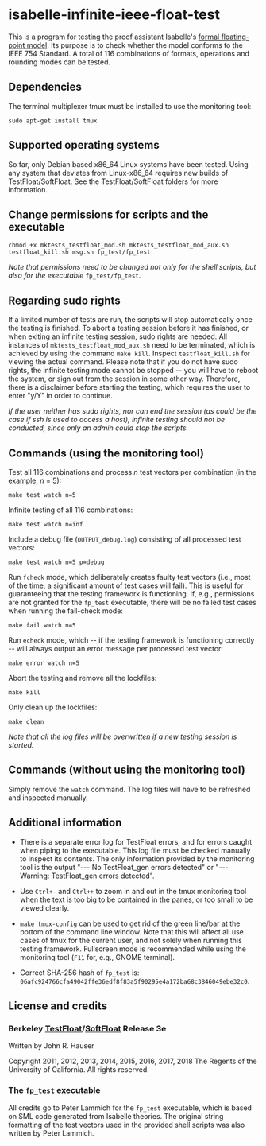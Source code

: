 # isabelle-infinite-ieee-float-test

This is a program for testing the proof assistant Isabelle's [formal floating-point model](https://www.isa-afp.org/entries/IEEE_Floating_Point.html "A Formal Model of IEEE Floating Point Arithmetic"). Its purpose is to check whether the model conforms to the IEEE 754 Standard. A total of 116 combinations of formats, operations and rounding modes can be tested.

## Dependencies

The terminal multiplexer tmux must be installed to use the monitoring tool:

`sudo apt-get install tmux`

## Supported operating systems

So far, only Debian based x86_64 Linux systems have been tested. Using any system that deviates from Linux-x86_64 requires new builds of TestFloat/SoftFloat. See the TestFloat/SoftFloat folders for more information.

## Change permissions for scripts and the executable

`chmod +x mktests_testfloat_mod.sh mktests_testfloat_mod_aux.sh testfloat_kill.sh msg.sh fp_test/fp_test`

*Note that permissions need to be changed not only for the shell scripts, but also for the executable* `fp_test/fp_test`.

## Regarding sudo rights

If a limited number of tests are run, the scripts will stop automatically once the testing is finished. To abort a testing session before it has finished, or when exiting an infinite testing session, sudo rights are needed. All instances of `mktests_testfloat_mod_aux.sh` need to be terminated, which is achieved by using the command `make kill`. Inspect `testfloat_kill.sh` for viewing the actual command. Please note that if you do not have sudo rights, the infinite testing mode cannot be stopped -- you will have to reboot the system, or sign out from the session in some other way. Therefore, there is a disclaimer before starting the testing, which requires the user to enter "y/Y" in order to continue.

*If the user neither has sudo rights, nor can end the session (as could be the case if ssh is used to access a host), infinite testing should not be conducted, since only an admin could stop the scripts.*

## Commands (using the monitoring tool)

Test all 116 combinations and process *n* test vectors per combination (in the example, *n* = 5):

`make test watch n=5`

Infinite testing of all 116 combinations:

`make test watch n=inf`

Include a debug file (`OUTPUT_debug.log`) consisting of all processed test vectors:

`make test watch n=5 p=debug`

Run `fcheck` mode, which deliberately creates faulty test vectors (i.e., most of the time, a significant amount of test cases will fail). This is useful for guaranteeing that the testing framework is functioning. If, e.g., permissions are not granted for the `fp_test` executable, there will be no failed test cases when running the fail-check mode:

`make fail watch n=5`

Run `echeck` mode, which -- if the testing framework is functioning correctly -- will always output an error message per processed test vector:

`make error watch n=5`

Abort the testing and remove all the lockfiles:

`make kill`

Only clean up the lockfiles:

`make clean`

*Note that all the log files will be overwritten if a new testing session is started.*

## Commands (without using the monitoring tool)

Simply remove the `watch` command. The log files will have to be refreshed and inspected manually.

## Additional information

- There is a separate error log for TestFloat errors, and for errors caught when piping to the executable. This log file must be checked manually to inspect its contents. The only information provided by the monitoring tool is the output "--- No TestFloat_gen errors detected" or "--- Warning: TestFloat_gen errors detected".

- Use `Ctrl+-` and `Ctrl++` to zoom in and out in the tmux monitoring tool when the text is too big to be contained in the panes, or too small to be viewed clearly. 

- `make tmux-config` can be used to get rid of the green line/bar at the bottom of the command line window. Note that this will affect all use cases of tmux for the current user, and not solely when running this testing framework. Fullscreen mode is recommended while using the monitoring tool (`F11` for, e.g., GNOME terminal).

- Correct SHA-256 hash of `fp_test` is: `06afc924766cfa49042ffe36edf8f83a5f90295e4a172ba68c3846049ebe32c0`.

## License and credits

### Berkeley [TestFloat](http://www.jhauser.us/arithmetic/TestFloat.html)/[SoftFloat](http://www.jhauser.us/arithmetic/SoftFloat.html) Release 3e

Written by John R. Hauser

Copyright 2011, 2012, 2013, 2014, 2015, 2016, 2017, 2018 The Regents of the
University of California.  All rights reserved.

### The `fp_test` executable

All credits go to Peter Lammich for the `fp_test` executable, which is based on SML code generated from Isabelle theories. The original string formatting of the test vectors used in the provided shell scripts was also written by Peter Lammich.

 

